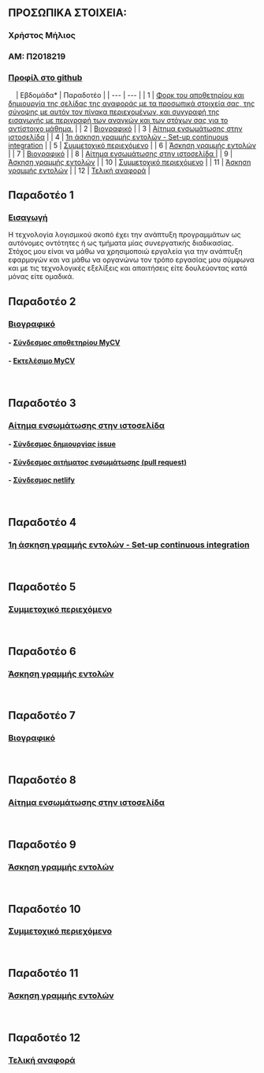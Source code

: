 ## ΠΡΟΣΩΠΙΚΑ ΣΤΟΙΧΕΙΑ:
### Χρήστος Μήλιος
### ΑΜ: Π2018219
### [Προφίλ στο github](https://github.com/p18mili1 'Προφίλ στο github')
&nbsp;&nbsp;&nbsp;
| <a name="P">Εβδομάδα*<a/> | Παραδοτέο |
| --- | --- |
| 1 | <a href="#P1">Φορκ του αποθετηρίου και δημιουργία της σελίδας της αναφοράς με τα προσωπικά στοιχεία σας, της σύνοψης με αυτόν τον πίνακα περιεχομένων, και συγγραφή της εισαγωγής με περιγραφή των αναγκών και των στόχων σας για το αντίστοιχο μάθημα.</a> |
| 2 | <a href="#P2">Βιογραφικό</a> |
| 3 | <a href="#P3">Αίτημα ενσωμάτωσης στην ιστοσελίδα</a> |
| 4 | <a href="#P4">1η άσκηση γραμμής εντολών - Set-up continuous integration</a> |
| 5 | <a href="#P5">Συμμετοχικό περιεχόμενο</a> |
| 6 | <a href="#P6">Άσκηση γραμμής εντολών</a> |
| 7 | <a href="#P7">Βιογραφικό</a> |
| 8 | <a href="#P8">Αίτημα ενσωμάτωσης στην ιστοσελίδα </a> |
| 9 | <a href="#P9">Άσκηση γραμμής εντολών</a> |
| 10 | <a href="#P10">Συμμετοχικό περιεχόμενο</a> |
| 11 | <a href="#P11">Άσκηση γραμμής εντολών</a> |
| 12 | <a href="#P12">Τελική αναφορά</a> |
  &nbsp;&nbsp;
## <a name="P1">Παραδοτέο 1</a>
### <a href="#P">Εισαγωγή</a>
Η τεχνολογία λογισμικού σκοπό έχει την ανάπτυξη προγραμμάτων ως αυτόνομες οντότητες ή ως τμήματα μίας συνεργατικής διαδικασίας. Στόχος μου είναι να μάθω να χρησιμοποιώ εργαλεία για την ανάπτυξη εφαρμογών και να μάθω να οργανώνω τον τρόπο εργασίας μου σύμφωνα και με τις τεχνολογικές εξελίξεις και απαιτήσεις είτε δουλεύοντας κατά μόνας είτε ομαδικά.
&nbsp;&nbsp;
## <a name="P2">Παραδοτέο 2</a>
### <a href="#P">Βιογραφικό</a>
#### - <a href="https://github.com/p18mili1/MyCV">Σύνδεσμος αποθετηρίου MyCV</a>
#### - <a href="https://p18mili1.github.io/MyCV/">Εκτελέσιμο MyCV</a>
&nbsp;&nbsp;
## <a name="P3">Παραδοτέο 3</a>
### <a href="#P">Αίτημα ενσωμάτωσης στην ιστοσελίδα</a>
#### - <a href="https://github.com/ioniodi/sitegr/issues/36">Σύνδεσμος δημιουργίας issue</a>
#### - <a href="https://github.com/ioniodi/sitegr/pull/85">Σύνδεσμος αιτήματος ενσωμάτωσης (pull request)</a>
#### - <a href="https://hopeful-lamport-27750c.netlify.app/courses/info-privacy-policies-and-enhancing-tech/">Σύνδεσμος netlify</a>
&nbsp;&nbsp;
## <a name="P4">Παραδοτέο 4</a>
### <a href="#P">1η άσκηση γραμμής εντολών - Set-up continuous integration</a>
&nbsp;&nbsp;
## <a name="P5">Παραδοτέο 5</a>
### <a href="#P">Συμμετοχικό περιεχόμενο</a>
&nbsp;&nbsp;
## <a name="P6">Παραδοτέο 6</a>
### <a href="#P">Άσκηση γραμμής εντολών</a>
&nbsp;&nbsp;
## <a name="P7">Παραδοτέο 7</a>
### <a href="#P">Βιογραφικό</a>
&nbsp;&nbsp;
## <a name="P8">Παραδοτέο 8</a>
### <a href="#P">Αίτημα ενσωμάτωσης στην ιστοσελίδα</a>
&nbsp;&nbsp;
## <a name="P9">Παραδοτέο 9</a>
### <a href="#P">Άσκηση γραμμής εντολών</a>
&nbsp;&nbsp;
## <a name="P10">Παραδοτέο 10</a>
### <a href="#P">Συμμετοχικό περιεχόμενο</a>
&nbsp;&nbsp;
## <a name="P11">Παραδοτέο 11</a>
### <a href="#P">Άσκηση γραμμής εντολών</a>
&nbsp;&nbsp;
## <a name="P12">Παραδοτέο 12</a>
### <a href="#P">Τελική αναφορά</a>
&nbsp;

